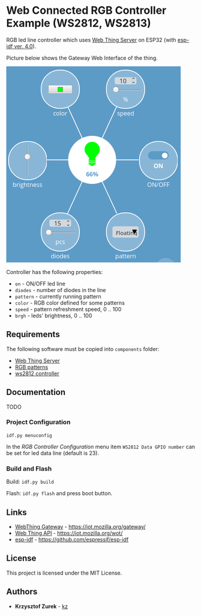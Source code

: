 # Web Connected RGB Controller Example (WS2812, WS2813)

RGB led line controller which uses [Web Thing Server](https://github.com/KrzysztofZurek1973/iot_components/tree/master/web_thing_server) on ESP32 (with [esp-idf ver. 4.0](https://github.com/espressif/esp-idf)).

Picture below shows the Gateway Web Interface of the thing.

![rgb line](./p1.png)
	
 Controller has the following properties:
 
- `on` - ON/OFF led line
- `diodes` - number of diodes in the line
- `pattern` - currently running pattern
- `color` - RGB color defined for some patterns
- `speed` - pattern refreshment speed, 0 .. 100
- `brgh` - leds' brightness, 0 .. 100

## Requirements

The following software must be copied into `components` folder:

- [Web Thing Server](https://github.com/KrzysztofZurek1973/iot_components/tree/master/web_thing_server)
- [RGB patterns](https://github.com/KrzysztofZurek1973/RGB_led_line_patterns)
- [ws2812 controller](https://github.com/KrzysztofZurek1973/iot_components/tree/master/thing_ws2812_controller)

## Documentation

TODO


### Project Configuration

```
idf.py menuconfig
```

In the *RGB Controller Configuration* menu item ```WS2812 Data GPIO number``` can be set for led data line (default is 23).

### Build and Flash


Build: ```idf.py build```

Flash: ```idf.py flash``` and press boot button.

## Links

* [WebThing Gateway](https://iot.mozilla.org/gateway/) - https://iot.mozilla.org/gateway/
* [Web Thing API](https://iot.mozilla.org/wot/) - https://iot.mozilla.org/wot/
* [esp-idf](https://github.com/espressif/esp-idf) - https://github.com/espressif/esp-idf

## License

This project is licensed under the MIT License.

## Authors

* **Krzysztof Zurek** - [kz](https://github.com/KrzysztofZurek1973)
